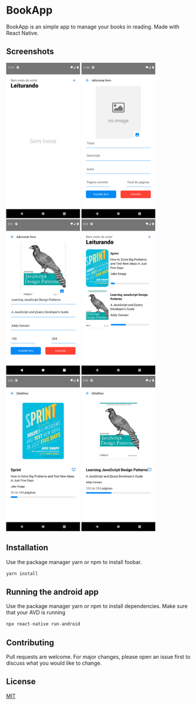 # BookApp
BookApp is an simple app to manage your books in reading.
Made with React Native.

## Screenshots

<p float="left">
<img height=420 width=200 src="https://github.com/Vandelson7593/bookApp/blob/main/screenshots/Screenshot_1614901073.png"/>
<img height=420 width=200 src="https://github.com/Vandelson7593/bookApp/blob/main/screenshots/Screenshot_1614901324.png"/>
<img height=420 width=200 src="https://github.com/Vandelson7593/bookApp/blob/main/screenshots/Screenshot_1614911514.png"/>
<img height=420 width=200 src="https://github.com/Vandelson7593/bookApp/blob/main/screenshots/Screenshot_1614911521.png"/>
<img height=420 width=200 src="https://github.com/Vandelson7593/bookApp/blob/main/screenshots/Screenshot_1614911584.png"/>
<img height=420 width=200 src="https://github.com/Vandelson7593/bookApp/blob/main/screenshots/Screenshot_1614911746.png"/>
</p>

## Installation
Use the package manager yarn or npm to install foobar.

```js
yarn install
```
## Running the android app
Use the package manager yarn or npm to install dependencies.
Make sure that your AVD is running

```js
npx react-native run-android
```

## Contributing
Pull requests are welcome. For major changes, please open an issue first to discuss what you would like to change.

## License
[MIT](https://choosealicense.com/licenses/mit/)
